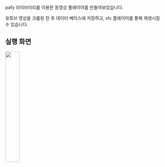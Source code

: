pafy 라이브러리를 이용한 동영상 플레이어를 만들어보았습니다.

유튜브 영상을 크롤링 한 후 데이터 베이스에 저장하고, vlc 플레이어를 통해 재생시킬 수 있습니다.


## 실행 화면 
<img src="https://user-images.githubusercontent.com/102031783/198501667-093fb6ab-266a-43f5-b7da-fa137ab6cd05.gif" widht="30%" height="30%"/>

